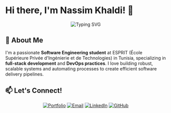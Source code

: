 # Hi there, I'm Nassim Khaldi! 👋

<div align="center">
  <img src="https://readme-typing-svg.herokuapp.com?font=Fira+Code&size=30&duration=3000&pause=1000&color=3B82F6&center=true&vCenter=true&width=600&lines=Software+Engineering+Student;Full-Stack+Developer;DevOps+Engineer;MERN+Stack+Developer" alt="Typing SVG" />
</div>

## 🚀 About Me

I'm a passionate **Software Engineering student** at ESPRIT (École Supérieure Privée d'Ingénierie et de Technologies) in Tunisia, specializing in **full-stack development** and **DevOps practices**. I love building robust, scalable systems and automating processes to create efficient software delivery pipelines.

## 📫 Let's Connect!

<div align="center">
  
[![Portfolio](https://img.shields.io/badge/Portfolio-nassimkhaldi.dev-blue?style=for-the-badge&logo=google-chrome&logoColor=white)](https://portfolio-nassim-projects.vercel.app/)
[![Email](https://img.shields.io/badge/Email-nassim.khaldi@esprit.tn-red?style=for-the-badge&logo=gmail&logoColor=white)](mailto:nassim.khaldi@esprit.tn)
[![LinkedIn](https://img.shields.io/badge/LinkedIn-nassim--khaldi-blue?style=for-the-badge&logo=linkedin&logoColor=white)](https://www.linkedin.com/in/nassim-khaldi-421102315/)
[![GitHub](https://img.shields.io/badge/GitHub-NassimKhaldi-black?style=for-the-badge&logo=github&logoColor=white)](https://github.com/NassimKhaldi)

</div>
